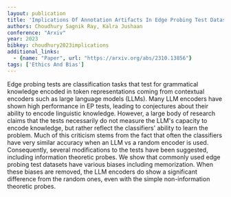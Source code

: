 ```yaml
---
layout: publication
title: 'Implications Of Annotation Artifacts In Edge Probing Test Datasets'
authors: Choudhury Sagnik Ray, Kalra Jushaan
conference: "Arxiv"
year: 2023
bibkey: choudhury2023implications
additional_links:
  - {name: "Paper", url: "https://arxiv.org/abs/2310.13856"}
tags: ['Ethics And Bias']
---
```

Edge probing tests are classification tasks that test for grammatical
knowledge encoded in token representations coming from contextual encoders such
as large language models (LLMs). Many LLM encoders have shown high performance
in EP tests, leading to conjectures about their ability to encode linguistic
knowledge. However, a large body of research claims that the tests necessarily
do not measure the LLM's capacity to encode knowledge, but rather reflect the
classifiers' ability to learn the problem. Much of this criticism stems from
the fact that often the classifiers have very similar accuracy when an LLM vs a
random encoder is used. Consequently, several modifications to the tests have
been suggested, including information theoretic probes. We show that commonly
used edge probing test datasets have various biases including memorization.
When these biases are removed, the LLM encoders do show a significant
difference from the random ones, even with the simple non-information theoretic
probes.

